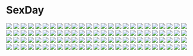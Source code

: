 # SexDay
![](https://konachan.com/jpeg/05b9aa82145d47f87e42e70914594dc7/Konachan.com%20-%20139388%20fortissimo__akkord%3Absusvier%20game_cg%20ooba_kagerou%20sakura_%28fortissimo%29.jpg)
![](https://konachan.com/jpeg/d264ceeb4e96eebf34a9198f0dcc05cc/Konachan.com%20-%20273554%20animal%20anthropomorphism%20building%20cat%20city%20girls_frontline%20gloves%20gun%20hentaki%20long_hair%20red_eyes%20red_hair%20ruins%20uniform%20watermark%20weapon.jpg)
![](https://konachan.com/image/99b55ab3cb6868a51ceba4ade23fe91d/Konachan.com%20-%20208825%20bakanoe%20blonde_hair%20boots%20braids%20dress%20halloween%20hat%20kirisame_marisa%20long_hair%20moon%20night%20orange_eyes%20pumpkin%20touhou%20witch%20witch_hat.jpg)
![](https://konachan.com/jpeg/52c6e6302cc99f2b89da3588effef3c7/Konachan.com%20-%20265392%20blonde_hair%20green_eyes%20hat%20komeiji_koishi%20petals%20shinoba%20short_hair%20skirt%20touhou.jpg)
![](https://konachan.com/jpeg/e184c0b312c6dde456c8ee40b9fd0ebe/Konachan.com%20-%20276674%202girls%20azur_lane%20blonde_hair%20butterfly%20cherry_blossoms%20fan%20flowers%20gloves%20green_eyes%20horns%20long_hair%20pink_eyes%20pink_hair%20shichijou_natori%20thighhighs.jpg)
![](https://konachan.com/jpeg/82f62528636eb96ba099ed702c5d5517/Konachan.com%20-%20254057%20bikini%20blonde_hair%20blue_eyes%20breasts%20cait%20cleavage%20clouds%20flowers%20kashiwazaki_sena%20long_hair%20navel%20necklace%20sky%20swimsuit%20underboob.jpg)
![](https://konachan.com/image/aecbaf74ff36547597932a99215cb32d/Konachan.com%20-%20214977%20armor%20blush%20bodysuit%20boots%20cameltoe%20erect_nipples%20fate_stay_night%20fate_%28series%29%20long_hair%20navel%20purple_hair%20red_eyes%20skintight%20spear%20weapon%20yadzuka.jpg)
![](https://konachan.com/jpeg/8e2b51fd4d70947c260e57f87a4c8f86/Konachan.com%20-%20239250%20blue_eyes%20blue_hair%20blush%20bow%20bra%20braids%20flowers%20group%20koakuma%20long_hair%20navel%20panties%20pool%20red_eyes%20red_hair%20touhou%20underwear%20water%20wings%20wink.jpg)
![](https://konachan.com/image/809beafd01f9b47d5fcea215d7ce126c/Konachan.com%20-%2085843%20blonde_hair%20blue_hair%20breasts%20cleavage%20dress%20garterbelt_%28character%29%20hitowa%20panty_%28character%29%20panty_%26_stocking_with_garterbelt%20stocking_%28character%29.jpg)
![](https://konachan.com/image/4c05a6ff9aea13a424996ec04021e403/Konachan.com%20-%20188860%20blue_eyes%20corset%20dragon%20long_hair%20mashiro_akira%20necklace%20orange_hair%20original%20thighhighs.jpg)
![](https://konachan.com/image/1a6f0ce461a715bf058c81f037b03215/Konachan.com%20-%2032277%20ikkitousen%20sonsaku_hakufu.jpg)
![](https://konachan.com/image/5fccc9db2e2243b73f5b56a7e8a75c5e/Konachan.com%20-%20139152%20catbell%20headphones%20tagme.jpg)
![](https://konachan.com/jpeg/e95548c345cc5c1996a6ac36c394244b/Konachan.com%20-%20252798%20aqua_eyes%20barbariank%20black_hair%20breasts%20hat%20jiangshi_%28monster_girl_encyclopedia%29%20long_hair%20monster_girl_encyclopedia%20ofuda%20thighhighs.jpg)
![](https://konachan.com/image/bf8138fa3f0d89195bddc83aa2f42e6b/Konachan.com%20-%20188578%20barefoot%20bikini%20black_hair%20blue_eyes%20blue_hair%20food%20green_hair%20group%20ice_cream%20lari%20long_hair%20navel%20pink_eyes%20popsicle%20shorts%20swimsuit%20white_hair%20wink.jpg)
![](https://konachan.com/image/34dff7f1328b2b940063e7f3fb5e5a50/Konachan.com%20-%20180325%20blonde_hair%20flandre_scarlet%20polychromatic%20red_eyes%20touhou%20vampire%20wings%20wiriam07.jpg)
![](https://konachan.com/image/e4cfffe7d4439db6a49ecef3437fdfd5/Konachan.com%20-%20207217%20black_hair%20dress%20fk%20green_eyes%20idolmaster%20idolmaster_cinderella_girls%20leaves%20long_hair%20shibuya_rin%20thighhighs%20zettai_ryouiki.jpg)
![](https://konachan.com/jpeg/32f7b0471c647d0fd6c58a932dc3d02d/Konachan.com%20-%20244820%20erica_hartmann%20strike_witches%20transparent%20vector.jpg)
![](https://konachan.com/image/155ba39a4d26b34dba98b7b2b0ead4cb/Konachan.com%20-%2016049%20vampire_hunter_d.jpg)
![](https://konachan.com/jpeg/a1b11919c38b18249cd1942bb036f9f7/Konachan.com%20-%20110509%20mahou_shoujo_madoka_magica%20tomoe_mami.jpg)
![](https://konachan.com/image/52fefb939da8f5fab450336c65a2e757/Konachan.com%20-%2029858%20cc%20code_geass.jpg)
![](https://konachan.com/image/e5319137d2e8b93ff289baff75ae8c4c/Konachan.com%20-%20253826%20black_hair%20bodysuit%20elbow_gloves%20fate_%28series%29%20gloves%20katou_danzou%20kyjsogom%20long_hair%20ninja%20planet%20ponytail%20scarf%20watermark%20yellow_eyes.jpg)
![](https://konachan.com/image/57eff6d57c79ef9b58139f3a644520aa/Konachan.com%20-%2064460%20blue_eyes%20blue_hair%20blush%20brown_eyes%20brown_hair%20bunnygirl%20elbow_gloves%20gloves%20nogizaka_haruka%20nogizaka_haruka_no_himitsu%20nogizaka_mika%20tennouji_touka.jpg)
![](https://konachan.com/image/8fa9137d345c3183e760ad9bdd7b50c8/Konachan.com%20-%2055532%20air%20kamio_haruko%20kamio_misuzu%20orange%20ribbons%20sunset.jpg)
![](https://konachan.com/image/adc0b7743cd7b441458c14612d785d00/Konachan.com%20-%20128053%20akiyama_mio%20breasts%20k-on%21%20nipples%20zucchini.jpg)
![](https://konachan.com/image/5803d7fb0870a7e6fbb84c1a8a85a062/Konachan.com%20-%20266667%20black_eyes%20blue_eyes%20book%20dress%20food%20fruit%20glasses%20group%20headband%20horns%20long_hair%20pink_hair%20pocky%20ponytail%20short_hair%20signed%20twintails%20zero_two.jpg)
![](https://konachan.com/jpeg/8449a387d3af67730ebe3f7f9216c2f3/Konachan.com%20-%20285824%20apron%20blonde_hair%20bow%20headdress%20long_hair%20maid%20omuretsu%20original%20red_eyes%20skirt_lift%20thighhighs%20waifu2x.jpg)
![](https://konachan.com/image/1382e87286ddfeb7ff98627f361c558f/Konachan.com%20-%20182638%20butterfly%20caidychen%20choker%20green_eyes%20green_hair%20hatsune_miku%20headband%20katana%20long_hair%20ribbons%20skirt%20sword%20thighhighs%20twintails%20vocaloid%20weapon.jpg)
![](https://konachan.com/jpeg/bf43387605d0975a3a6cbe4df8d97a6d/Konachan.com%20-%20176890%20all_male%20animal%20bird%20black_eyes%20clouds%20dog%20long_hair%20male%20osamu_%28jagabata%29%20purple_hair%20repede%20sky%20sword%20tales_of_vesperia%20weapon%20yuri_lowell.jpg)
![](https://konachan.com/image/bd94e94b1085c0b158e8bb4205095edc/Konachan.com%20-%2015187%20final_fantasy%20final_fantasy_vii%20final_fantasy_vii_advent_children%20logo.jpg)
![](https://konachan.com/jpeg/a5e97344f6009da81329108867c55c30/Konachan.com%20-%20189624%20alice_margatroid%20blonde_hair%20blue_eyes%20book%20doll%20eisuto%20headband%20long_hair%20mage%20paper%20shanghai_doll%20short_hair%20skirt%20spear%20touhou%20weapon.jpg)
![](https://konachan.com/jpeg/376c24a1083ca606da44816a16b21632/Konachan.com%20-%20278117%202girls%20asou_fumi%20baseson%20bed%20blue_eyes%20bra%20breasts%20dark%20game_cg%20kimihane%20mtu%20nipples%20nopan%20pajamas%20panties%20panty_pull%20shirt_lift%20underwear%20yuri.jpg)
![](https://konachan.com/image/cec914110805fe8cea6d091704de76d7/Konachan.com%20-%20170202%20akemi_homura%20jpeg_artifacts%20long_hair%20mahou_shoujo_madoka_magica%20monochrome%20sketch%20skirt%20weapon%20zaxzero.jpg)
![](https://konachan.com/jpeg/3b0bede710d10ba80d7915d83cf856a5/Konachan.com%20-%20241074%202girls%20blue_eyes%20blue_hair%20brown_eyes%20brown_hair%20kneehighs%20long_hair%20school_uniform%20short_hair%20skirt%20tagme_%28artist%29%20thighhighs%20tie%20twintails.jpg)
![](https://konachan.com/jpeg/5949b7b2569666027dd33f656811db89/Konachan.com%20-%20150260%20animal_ears%20ass%20barefoot%20blonde_hair%20fang%20hoodie%20loli%20nopan%20ponytail%20purple_hair%20red_eyes%20remilia_scarlet%20rena_%28riries%29%20touhou%20vampire%20wings.jpg)
![](https://konachan.com/image/42b7442e8d4db0ed2b15ec557af9ccb3/Konachan.com%20-%2016336%20eiko_carol%20final_fantasy%20final_fantasy_ix%20moogle%20white.jpg)
![](https://konachan.com/image/a72e7bbfe531247a70786f0be12ea5dc/Konachan.com%20-%2057083%20aisaka_taiga%20toradora.jpg)
![](https://konachan.com/jpeg/47b0d09361eee641c4544cb7c7d6f0bd/Konachan.com%20-%20124619%20aoki_lapis%20flowers%20food%20green_eyes%20green_hair%20long_hair%20petals%20rainbow%20skirt%20vocaloid.jpg)
![](https://konachan.com/image/1fd210951bfd243117562fc307ff73ee/Konachan.com%20-%20234090%20bow%20brown_hair%20building%20city%20glasses%20hat%20mifuru%20rain%20red_eyes%20short_hair%20touhou%20usami_sumireko%20water.jpg)
![](https://konachan.com/jpeg/a04416b02bbea21317c8726339c415fb/Konachan.com%20-%20135848%20hatsune_miku%20jack_dempa%20nipples%20third-party_edit%20uncensored%20vocaloid.jpg)
![](https://konachan.com/jpeg/72ceecbde96dcf035aaedc715bef36ca/Konachan.com%20-%20229011%20aqua_eyes%20ass%20bikini%20blush%20breasts%20censored%20kamitouno_ena%20long_hair%20nipples%20orange_hair%20penis%20pussy%20pussy_juice%20sex%20swimsuit%20twintails%20wink.jpg)
![](https://konachan.com/jpeg/7e638868ff4484bf738c8bf04ab7cf64/Konachan.com%20-%20161764%20armor%20fire%20gun%20hellshock%20night%20original%20robot%20weapon.jpg)
![](https://konachan.com/image/b05387af87dbfb58c117888b68b9b0da/Konachan.com%20-%2021633%20all_male%20bleach%20kurosaki_ichigo%20male.jpg)
![](https://konachan.com/image/0604852337fca024ea703f92c3a2cdbb/Konachan.com%20-%2036640%20detective_conan%20haibara_ai.jpg)
![](https://konachan.com/jpeg/3cad058e1f099cfcbd6cf7d7c3791e31/Konachan.com%20-%20301613%20anmi%20ass%20barefoot%20blush%20bra%20breasts%20brown_eyes%20cleavage%20cropped%20kneehighs%20long_hair%20panties%20ponytail%20scan%20short_hair%20thighhighs%20underwear%20white%20wink.jpg)
![](https://konachan.com/jpeg/92b9f0df68fac294a23fbea302450bc4/Konachan.com%20-%20182082%202c%3Dgalore%20black_hair%20gloves%20love_live%21_school_idol_project%20microphone%20twintails%20yazawa_nico.jpg)
![](https://konachan.com/image/3092c874fe8478423c67caf5caddb16c/Konachan.com%20-%2013369%20blue_hair%20miki_%28viper%29%20panties%20short_hair%20underboob%20underwear%20viper%20wink.jpg)
![](https://konachan.com/image/509cd76115a1c0c4d4322d6af7b45453/Konachan.com%20-%20131146%20blood%20breasts%20cleavage%20close%20gasai_yuno%20mirai_nikki%20phone%20pink_eyes%20pink_hair%20tcb.jpg)
![](https://konachan.com/image/c7612ff3540ab37c5618847c811846c9/Konachan.com%20-%20284564%20anthropomorphism%20blush%20censored%20ctrlz77%20girls_frontline%20long_hair%20pantyhose%20purple_hair%20pussy%20red_eyes%20school_uniform%20signed%20skirt%20tie.jpg)
![](https://konachan.com/image/086b34906ce7cae81febecae2643e418/Konachan.com%20-%2010939%20animal_ears%20catgirl%20green_hair%20panties%20purple_eyes%20ribbons%20striped_panties%20tagme%20tail%20underwear.jpg)
![](https://konachan.com/jpeg/4b7bc11e303195455daf919c72cf9b27/Konachan.com%20-%20187397%20bikini%20black_hair%20blush%20kasumigaoka_utaha%20long_hair%20misaki_kurehito%20navel%20red_eyes%20saenai_heroine_no_sodatekata%20swimsuit%20white.jpg)
![](https://konachan.com/jpeg/257b4abab7178b288f5ece83aa161d2d/Konachan.com%20-%20144432%20alcot%20black_hair%20blue_eyes%20blush%20cameltoe%20computer%20game_cg%20headphones%20hondou_ayano%20long_hair%20narumi_yuu%20panties%20skirt%20underwear.jpg)
![](https://konachan.com/image/11ddc3959a98d4415ba3d2d5c423a7df/Konachan.com%20-%20168280%20blue_eyes%20braids%20breasts%20flowers%20hat%20hong_meiling%20long_hair%20nipples%20rail_%28silverbow%29%20red_hair%20scan%20stockings%20topless%20touhou.jpg)
![](https://konachan.com/image/5735dffc4cfb3af85bd99596ae6d980c/Konachan.com%20-%20222332%20black_hair%20blue_eyes%20breasts%20brown_hair%20chibi%20cleavage%20glasses%20headdress%20puzzle_%26_dragons%20rotix%20skirt%20sun_quan_%28p%26d%29%20yellow_eyes%20zhou_yu_%28p%26d%29.jpg)
![](https://konachan.com/image/62293e665e2b717ab5fb3b16223a6bf8/Konachan.com%20-%20177187%20green_eyes%20original%20short_hair%20wakatsuki_you%20water.jpg)
![](https://konachan.com/image/f6763bf3e29bfd244f32628485d4e8a2/Konachan.com%20-%2084522%20angel_beats%21%20gun%20michitose_michiru%20nakamura_yuri%20weapon.jpg)
![](https://konachan.com/image/da9a2c1d48e1a46a2667f14c0dc6babc/Konachan.com%20-%20270131%20anthropomorphism%20azur_lane%20barefoot%20beach%20bikini%20blush%20breasts%20cleavage%20erect_nipples%20long_hair%20navel%20necklace%20ponytail%20red_eyes%20swimsuit%20water.jpg)
![](https://konachan.com/image/db3ec26c8868c05344d4bb685bf87ed9/Konachan.com%20-%20246703%20aqua_eyes%20black_hair%20bow%20braids%20brown_hair%20festival%20fireworks%20green_eyes%20group%20long_hair%20night%20ohara_mari%20red_eyes%20red_hair%20short_hair%20sky%20wei_li%20wink.jpg)
![](https://konachan.com/jpeg/faeb25eb61f287cd10c91ccece7f8a7a/Konachan.com%20-%2094192%20catgirl%20ideolo%20kaenbyou_rin%20reiuji_utsuho%20silhouette%20touhou.jpg)
![](https://konachan.com/jpeg/c42d3d426abcdbab4c8f577a59b1b544/Konachan.com%20-%20245855%20brown_hair%20elbow_gloves%20gloves%20gods%20original%20short_hair%20thighhighs%20yellow_eyes.jpg)
![](https://konachan.com/jpeg/56513577d4a78f6d6792aee6365010e5/Konachan.com%20-%20221407%20aikatsu%21%20blonde_hair%20funyariko%20green_eyes%20japanese_clothes%20lolita_fashion%20thighhighs%20toudou_yurika%20twintails%20umbrella%20yukata.jpg)
![](https://konachan.com/image/0cc129c900e31dc0a3bbd9209f9c4db9/Konachan.com%20-%2042621%20black_hair%20ga-rei_zero%20illusionk%20isayama_yomi%20long_hair%20purple_eyes%20skirt%20skirt_lift%20thighhighs%20white.jpg)
![](https://konachan.com/jpeg/01f39c6444745babb011313f01656935/Konachan.com%20-%209120%20duplicate%20hiiragi_tsukasa%20lucky_star.jpg)
![](https://konachan.com/image/0694e9fa895b17739fd24e8b1cd1b240/Konachan.com%20-%20204941%20artoria_pendragon_%28all%29%20blonde_hair%20breasts%20choker%20cleavage%20elbow_gloves%20fate_%28series%29%20fate_stay_night%20gloves%20petals%20rozer%20saber%20water%20wedding_attire.jpg)
![](https://konachan.com/image/4b10f71dbbde2f4434bfd71d045ec716/Konachan.com%20-%20244728%20animal_ears%20anthropomorphism%20catgirl%20fennec_%28kemono_friends%29%20forest%20foxgirl%20group%20kaban%20kemono_friends%20makuran_%28m-kun%29%20shade%20tail%20tree.jpg)
![](https://konachan.com/jpeg/fef951736f6ccb4a43aa09b4f548bdf6/Konachan.com%20-%20190244%20bikini%20blue_eyes%20kamishiro_rin%20long_hair%20maburaho%20purple_hair%20swimsuit%20transparent%20vector.jpg)
![](https://konachan.com/image/141dbdcfd5387c555b76f5268d998b54/Konachan.com%20-%2045660%20bondage%20ibuki_pon%20patchouli_knowledge%20shackles%20touhou.jpg)
![](https://konachan.com/jpeg/f672658bfcd0688660757e13998a7b09/Konachan.com%20-%2081184%20aiyoku_no_eustia%20bekkankou%20dress%20fione_silvaria.jpg)
![](https://konachan.com/jpeg/9bc4829c31e1c518d279d9913e7dd283/Konachan.com%20-%20233202%20anthropomorphism%20black_eyes%20black_hair%20bra%20breasts%20long_hair%20navel%20panties%20pantyhose%20ponytail%20underwear%20undressing%20wa_%28genryusui%29%20waifu2x.jpg)
![](https://konachan.com/jpeg/e0e301f9ec8dda373f4f0ea7efafbecd/Konachan.com%20-%20147691%20an-mar%20animal%20bird%20brown_eyes%20brown_hair%20flowers%20nico_nico_singer%20short_hair%20vocaloid.jpg)
![](https://konachan.com/image/633deb2d983f86ade41bc2352ab730ef/Konachan.com%20-%2095192%20animal%20building%20penguin%20scenic%20snow.jpg)
![](https://konachan.com/image/ce7373d8682352e41b4d8ad59918f8a9/Konachan.com%20-%20141661%202girls%20blue_eyes%20braids%20breast_hold%20dress%20hat%20hong_meiling%20ibara_kasen%20orange_eyes%20pink_hair%20red_hair%20tagme_%28artist%29%20touhou%20wristwear.jpg)
![](https://konachan.com/image/7fddd08560d291e45376997d59588964/Konachan.com%20-%20120045%20bike_shorts%20blue_eyes%20brown_hair%20imouto_senbatsu%E2%98%86sousenkyo%20kamitsurugi_ouka%20school_uniform%20short_hair%20shorts%20tachibana_kitsuka.jpg)
![](https://konachan.com/jpeg/ec8c247703d1b6cdf1378dd28ec847a2/Konachan.com%20-%20254809%20blue_eyes%20breasts%20erect_nipples%20kamoi_%28kancolle%29%20no_bra%20osterei%20pubic_hair%20see_through%20third-party_edit%20undressing%20wet%20white%20white_hair.jpg)
![](https://konachan.com/image/9f145ef4faffb051513c5dbf3db3e4ec/Konachan.com%20-%20113231%20atelier_totori%20dress%20merurulince_rede_arls%20rororina_fryxell%20scarlet_%28studioscr%29%20tagme%20totooria_helmold%20wink.jpg)
![](https://konachan.com/jpeg/2f271586ef5b5f346d55e6b0f52abfe6/Konachan.com%20-%20307277%208gou%20amemachi_watage%20animal_ears%20blush%20breasts%20cleavage%20gray_hair%20long_hair%20mochipro%20navel%20shorts%20yellow_eyes.jpg)
![](https://konachan.com/image/9a411fc8728d5b6765205b519c68ebe8/Konachan.com%20-%2033965%20ribbons%20tagme.jpg)
![](https://konachan.com/jpeg/688cf7d86bc98d91427c1e050c9fe410/Konachan.com%20-%20291420%20ass%20bell%20breasts%20brown_hair%20headdress%20letdie1414%20logo%20nipples%20nude%20orange_eyes%20short_hair%20signed%20smoking%20tagme_%28character%29%20thighhighs%20watermark.jpg)
![](https://konachan.com/jpeg/74a29b8f0f110fa619d4fd988f05b071/Konachan.com%20-%20307777%20animal%20animal_ears%20aruterra%20ass%20blush%20bra%20cat%20drink%20gray_hair%20green_eyes%20long_hair%20original%20panties%20phone%20underwear.jpg)
![](https://konachan.com/image/9b05cf7859070f266e17d8563c7c52f8/Konachan.com%20-%2085576%20clouds%20landscape%20mugon%20nobody%20scenic%20sky%20tree%20water%20waterfall.jpg)
![](https://konachan.com/image/0bbb2eaf7b912337718345452c055925/Konachan.com%20-%2059978%20bikini%20k-on%21%20nakano_azusa%20swimsuit.jpg)
![](https://konachan.com/image/7b5ef82c15bffd226b72b71abfabdfb6/Konachan.com%20-%20269669%20blonde_hair%20blood%20demon%20fate_grand_order%20fate_%28series%29%20horns%20kimono%20long_hair%20orange_eyes%20pointed_ears%20redjuice%20skull%20sword%20tattoo%20weapon.jpg)
![](https://konachan.com/image/1c914f33d042243d77e068cdcee1ad80/Konachan.com%20-%2094790%20animal_ears%20blue_hair%20breasts%20bunny_ears%20bunnygirl%20cleavage%20fujirin%20pantyhose%20twintails%20white.jpg)
![](https://konachan.com/jpeg/6a1fd514debccef77c72304367d32f41/Konachan.com%20-%20294116%20animal_ears%20anus%20ass%20black_hair%20blush%20breasts%20catgirl%20censored%20cum%20fang%20green_eyes%20karyl%20long_hair%20luft7star%20nipples%20nude%20pussy%20thighhighs.jpg)
![](https://konachan.com/jpeg/177e9f34e426bd07381e971279214fd5/Konachan.com%20-%20103617%20haqua_du_lot_herminium%20kami_nomi_zo_shiru_sekai%20purple_hair%20scythe%20thighhighs%20transparent%20vector%20weapon.jpg)
![](https://konachan.com/image/132808304738f709c5c604086ca34978/Konachan.com%20-%20210234%20noragami%20third-party_edit%20tidsean%20yato_%28noragami%29.jpg)
![](https://konachan.com/image/705256be9f7e1663b178de7e1fd15bfe/Konachan.com%20-%2076281%20bell%20blue_eyes%20clamp%20fire%20gloves%20group%20gun%20headband%20headdress%20katana%20kurogane%20male%20mokona%20red_eyes%20ribbons%20staff%20sword%20syaoran%20tree%20watermark%20weapon.jpg)
![](https://konachan.com/image/eb2a1c4f79d36e0116105e2b21b77810/Konachan.com%20-%2069703%20hatsune_miku%20kagamine_len%20kagamine_rin%20kaito%20male%20megurine_luka%20meiko%20polychromatic%20twintails%20vocaloid.jpg)
![](https://konachan.com/image/44fc5501cacc15240d2b011e375ee997/Konachan.com%20-%20211997%20bell%20blonde_hair%20book%20cape%20christmas%20kirisame_marisa%20leaves%20long_hair%20tagme_%28artist%29%20touhou%20wink%20witch%20yellow_eyes.jpg)
![](https://konachan.com/image/f5f3c389b897f725d1223e73f932b4f3/Konachan.com%20-%20172877%202girls%20animal_ears%20blush%20brown_hair%20bunny_ears%20bunnygirl%20inaba_tewi%20moon%20necklace%20night%20purple_hair%20red_eyes%20shira-nyoro%20tie%20touhou.jpg)
![](https://konachan.com/jpeg/aadf2d3ae532c7c7ea8ae2294d269440/Konachan.com%20-%2087389%20bow%20fujiwara_no_mokou%20headphones%20karlwolf%20polychromatic%20smoking%20touhou%20white.jpg)
![](https://konachan.com/jpeg/7fc0059b2b1644678d83e66ca44ff859/Konachan.com%20-%20107200%20ass%20bra%20breasts%20cameltoe%20cleavage%20empress%20game_cg%20glasses%20mitarai_yuuna%20panties%20sei_shoujo%20starless%20thighhighs%20underwear.jpg)
![](https://konachan.com/image/abd386fa59388d6fa65ad941f7405aa2/Konachan.com%20-%20143977%20blonde_hair%20blush%20breasts%20censored%20cum%20green_eyes%20idolmaster%20jougasaki_rika%20kuno_toya%20long_hair%20panties%20penis%20pussy%20sex%20skirt%20twintails%20underwear.jpg)
![](https://konachan.com/image/17e4cb202ebb53ceb0c3a3a08651bdeb/Konachan.com%20-%2082322%202girls%20dress%20hatsune_miku%20headphones%20megurine_luka%20space%20stars%20twintails%20vocaloid%20yayoi_%28egoistic_realism%29.jpg)
![](https://konachan.com/image/a52c3063c4f9053cde18c5f162330e79/Konachan.com%20-%2032977%20book%20bow%20catgirl%20chain%20chen%20clouds%20drink%20flowers%20food%20forest%20foxgirl%20glasses%20group%20hat%20male%20miko%20myon%20scythe%20socks%20tail%20tie%20touhou%20tree%20vampire%20weapon.jpg)
![](https://konachan.com/jpeg/e4165171737367a794dc9286cf394c26/Konachan.com%20-%20269299%20ass%20barefoot%20black_hair%20blush%20clouds%20grass%20hat%20long_hair%20male%20nikek96%20oryou_%28fate%29%20panties%20ponytail%20popsicle%20red_eyes%20sky%20summer%20tree%20underwear%20wet.jpg)
![](https://konachan.com/jpeg/da4f13645a635872126b349a3a550a03/Konachan.com%20-%20131220%20akaikitsune%20animal%20bird%20flowers%20gray_eyes%20hat%20japanese_clothes%20leaves%20original%20scenic%20short_hair%20tree%20water%20waterfall%20white_hair.jpg)
![](https://konachan.com/jpeg/b572ee595bc8603c8f3f8bf30cf369b3/Konachan.com%20-%20153430%20mask%20purple_hair%20red_eyes%20tagme.jpg)
![](https://konachan.com/jpeg/4a6606e9f158dc608d8ec6527df93563/Konachan.com%20-%20242284%20amakano%20bikini%20blush%20breasts%20brown_eyes%20brown_hair%20cleavage%20hoshikawa_koharu%20long_hair%20piromizu%20swimsuit%20twintails%20water%20wet.jpg)
![](https://konachan.com/image/8c41bd01cc392b8f1e962a46f3ef63e0/Konachan.com%20-%20179829%20braids%20demon%20glasses%20gun%20jpeg_artifacts%20koakuma%20long_hair%20red_eyes%20red_hair%20skirt%20sniper%20stockings%20touhou%20weapon%20wings.jpg)
![](https://konachan.com/image/c70357e3222d3df4a8c7e313bd48e726/Konachan.com%20-%20142458%20kazehaya_shouta%20kimi_ni_todoke%20kuronuma_sawako%20niinax.jpg)
